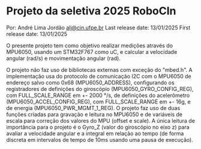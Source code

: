 # Projeto da seletiva 2025 RoboCIn
Por: André Lima Jordão <alj@cin.ufpe.br>
Last release date: 13/01/2025
First release date: 13/01/2025

O presente projeto tem como objetivo realizar medições através do MPU6050, usando um STM32F767 como uC, e calcular a velocidade angular (rad/s) e movimentação angular (rad).

O projeto não faz uso de bibliotecas externas com exceção do "mbed.h".
A implementação usa do protocolo de comunicação I2C com o MPU6050 de endereço salvo como 0x68 (MPU6050_ADDRESS), configurando os registradores de definições do giroscópio (MPU6050_GYRO_CONFIG_REG), com FULL_SCALE_RANGE em +- 2000 °/s, de definições do acelerômetro (MPU6050_ACCEL_CONFIG_REG), com FULL_SCALE_RANGE em +- 16g, e de energia (MPU6050_PWR_MGMT_1_REG).
O projeto faz uso de duas funções criadas para gravação e leitura no MPU6050 e de variáveis de escala para correção dos valores do MPU (offset e scale).
A única leitura de importância para o projeto é o Gyro_Z (valor do giroscópio no eixo z) para avaliar a velocidade angular e a integral em relação ao tempo (de forma discreta em intervalos de tempo de 10ms usando uma pausa de execução).

